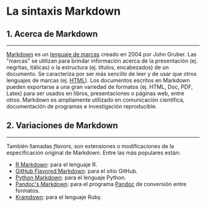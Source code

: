 # La sintaxis Markdown

## 1. Acerca de Markdown
----------------------
[Markdown](https://daringfireball.net/) es un [lenguaje de marcas](https://en.wikipedia.org/wiki/Markup_language) creado en 2004 por John Gruber. Las "marcas" se utilizan para brindar información acerca de la presentación (ej. negritas, itálicas) o la estructura (ej. títulos, encabezados) de un documento. Se caracteriza por ser más sencillo de leer y de usar que otros lenguajes de marcas (ej. [HTML](https://en.wikipedia.org/wiki/HTML)). Los documentos escritos en Markdown pueden exportarse a una gran variedad de formatos (ej. HTML, Doc, PDF, Latex) para ser usados en libros, presentaciones o páginas web, entre otros. Markdown es ampliamente utilizado en comunicación científica, documentación de programas e investigación reproducible.

## 2. Variaciones de Markdown
----------------------
También llamadas _flavors_, son extensiones o modificaciones de la especificación original de Markdown. Entre las más populares están:

- [R Markdown](): para el lenguaje R.
- [GitHub Flavored Markdown](https://help.github.com/en/github/writing-on-github): para el sitio GitHub.
- [Python Markdown](): para el lenguaje Python.
- [Pandoc's Markdown](): para el programa [Pandoc](https://pandoc.org/) de conversión entre formatos.
- [Kramdown](https://kramdown.gettalong.org/quickref.html): para el lenguaje Ruby.
